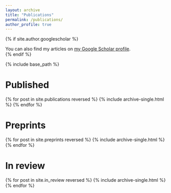 ```yaml
---
layout: archive
title: "Publications"
permalink: /publications/
author_profile: true
---
```


{% if site.author.googlescholar %}
  <div class="wordwrap">You can also find my articles on <a href="{{site.author.googlescholar}}">my Google Scholar profile</a>.</div>
{% endif %}

{% include base_path %}


# Published
{% for post in site.publications reversed %}
  {% include archive-single.html %}
{% endfor %}


# Preprints
{% for post in site.preprints reversed %}
  {% include archive-single.html %}
{% endfor %}


# In review
{% for post in site.in_review reversed %}
  {% include archive-single.html %}
{% endfor %}

